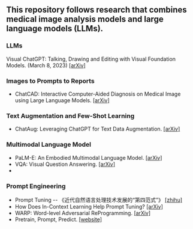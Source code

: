 ## This repository follows research that combines medical image analysis models and large language models (LLMs).
### LLMs
Visual ChatGPT: Talking, Drawing and Editing with Visual Foundation Models. (March 8, 2023) [[arXiv]](https://arxiv.org/abs/2303.04671)

### Images to Prompts to Reports
- ChatCAD: Interactive Computer-Aided Diagnosis on Medical Image using Large Language Models. [[arXiv]](https://arxiv.org/abs/2302.07257)

### Text Augmentation and Few-Shot Learning
- ChatAug: Leveraging ChatGPT for Text Data Augmentation. [[arXiv]](https://arxiv.org/abs/2302.13007)

### Multimodal Language Model
- PaLM-E: An Embodied Multimodal Language Model. [[arXiv]](https://arxiv.org/abs/2303.03378)
- VQA: Visual Question Answering. [[arXiv]](https://openaccess.thecvf.com/content_iccv_2015/papers/Antol_VQA_Visual_Question_ICCV_2015_paper.pdf)
- 
### Prompt Engineering
- Prompt Tuning
-- 《近代自然语言处理技术发展的“第四范式”》 [[zhihu]](https://zhuanlan.zhihu.com/p/395115779)
- How Does In-Context Learning Help Prompt Tuning? [[arXiv]](https://arxiv.org/pdf/2302.10198.pdf)
- WARP: Word-level Adversarial ReProgramming. [[arXiv]](https://arxiv.org/pdf/2101.00121.pdf)
- Pretrain, Prompt, Predict. [[website]](http://pretrain.nlpedia.ai/)
